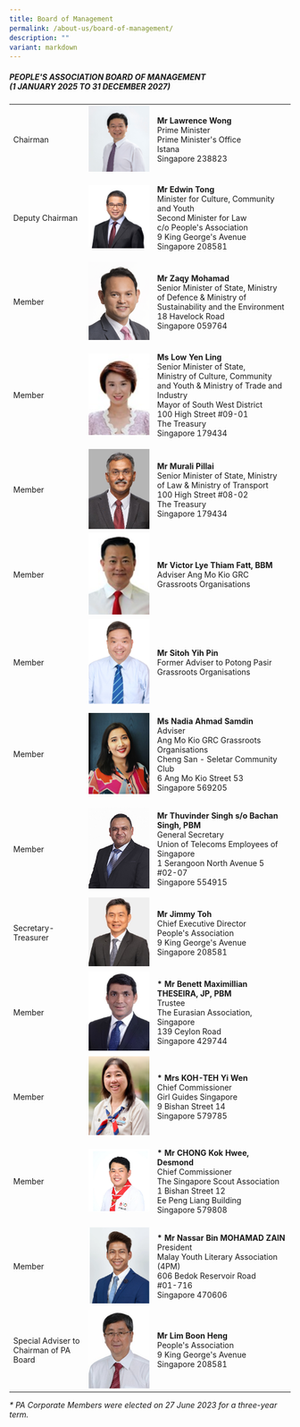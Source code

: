 ```yaml
---
title: Board of Management
permalink: /about-us/board-of-management/
description: ""
variant: markdown
---
```

<h5>PEOPLE'S ASSOCIATION BOARD OF MANAGEMENT <br>(1 JANUARY 2025 TO 31 DECEMBER 2027)</h5>
<p></p>
<table style="width: 100%; table-layout: fixed;">
<colgroup>
<col style="width: 15%">
<col style="width: 15%">
<col style="width: 30%">
</colgroup>
<tbody>
<tr>
<td rowspan="1" colspan="1">
<p>Chairman</p>
</td>
<td rowspan="1" colspan="1">
<div class="isomer-image-wrapper">
<img style="width: 100%" height="auto" width="100%" alt="Lawrence Wong" src="/images/About Us/Board of Management/1__Chairman___Mr_Lawrence_Wong_cropped.jpg">
</div>
</td>
<td rowspan="1" colspan="1">
<p><strong>Mr Lawrence Wong</strong>
<br>Prime Minister
<br>Prime Minister's Office
<br>Istana
<br>Singapore 238823</p>
</td>
</tr>
<tr>
<td rowspan="1" colspan="1">
<p>Deputy Chairman</p>
</td>
<td rowspan="1" colspan="1">
<div class="isomer-image-wrapper">
<img style="width: 100%" height="auto" width="100%" alt="Edwin Tong" src="/images/About Us/Board of Management/2__Deputy_Chairman___Mr_Edwin_Tong_cropped.jpg">
</div>
</td>
<td rowspan="1" colspan="1">
<p><strong>Mr Edwin Tong</strong>
<br>Minister for Culture, Community and Youth
<br>Second Minister for Law
<br>c/o People's Association
<br>9 King George's Avenue
<br>Singapore 208581</p>
</td>
</tr>
<tr>
<td rowspan="1" colspan="1">
<p>Member</p>
</td>
<td rowspan="1" colspan="1">
<div class="isomer-image-wrapper">
<img style="width: 100%" height="auto" width="100%" alt="Zaqy Mohamad" src="/images/About Us/Board of Management/3__SMS_Zaqy_Mohamad.jpg">
</div>
</td>
<td rowspan="1" colspan="1">
<p><strong>Mr Zaqy Mohamad</strong>
<br>Senior Minister of State,
Ministry of Defence &amp; Ministry of Sustainability and the Environment
<br>18 Havelock Road
<br>Singapore 059764</p>
</td>
</tr>
<tr>
<td rowspan="1" colspan="1">
<p>Member</p>
</td>
<td rowspan="1" colspan="1">
<div class="isomer-image-wrapper">
<img style="width: 100%" height="auto" width="100%" alt="" src="/images/About Us/Board of Management/4__Ms_Low_Yen_Ling.jpg">
</div>
</td>
<td rowspan="1" colspan="1">
<p><strong>Ms Low Yen Ling</strong>
<br>Senior Minister of State,
<br>Ministry of Culture, Community and Youth &amp; Ministry of Trade and Industry
<br>Mayor of South West District
<br>100 High Street #09-01
<br>The Treasury
<br>Singapore 179434</p>
</td>
</tr>
<tr>
<td rowspan="1" colspan="1">
<p>Member</p>
</td>
<td rowspan="1" colspan="1">
<div class="isomer-image-wrapper">
<img style="width: 100%" height="auto" width="100%" alt="Murali Pillai" src="/images/About Us/Board of Management/5__Mr_Murali_Pillai.jpg">
</div>
</td>
<td rowspan="1" colspan="1">
<p><strong>Mr Murali Pillai</strong>
<br>Senior Minister of State, Ministry of Law &amp;
Ministry of Transport
<br>100 High Street #08-02
<br>The Treasury
<br>Singapore 179434</p>
</td>
</tr>
<tr>
<td rowspan="1" colspan="1">
<p>Member</p>
</td>
<td rowspan="1" colspan="1">
<div class="isomer-image-wrapper">
<img style="width: 100%" height="auto" width="100%" alt="Victor Lye" src="/images/About Us/Board of Management/6__Mr_Victor_Lye.jpg">
</div>
</td>
<td rowspan="1" colspan="1">
<p><strong>Mr Victor Lye Thiam Fatt, BBM</strong>
<br>Adviser Ang Mo Kio GRC Grassroots Organisations
</p></td>
</tr>
<tr>
<td rowspan="1" colspan="1">
<p>Member</p>
</td>
<td rowspan="1" colspan="1">
<div class="isomer-image-wrapper">
<img style="width: 100%" height="auto" width="100%" alt="Sitoh Yih Pin" src="/images/About Us/Board of Management/7__Mr_Sitoh_Yih_Pin_cropped.png">
</div>
</td>
<td rowspan="1" colspan="1">
<p><strong>Mr Sitoh Yih Pin</strong>
<br>Former Adviser to Potong Pasir Grassroots Organisations
</p></td>
</tr>
<tr>
<td rowspan="1" colspan="1">
<p>Member</p>
</td>
<td rowspan="1" colspan="1">
<div class="isomer-image-wrapper">
<img style="width: 100%" height="auto" width="100%" alt="Nadia Ahmad Samdin" src="/images/About Us/Board of Management/8__Ms_Nadia_Ahmad_Samdin.jpg">
</div>
</td>
<td rowspan="1" colspan="1">
<p><strong>Ms Nadia Ahmad Samdin</strong> 
<br>Adviser
<br>Ang Mo Kio GRC Grassroots Organisations
<br>Cheng San - Seletar Community Club
<br>6 Ang Mo Kio Street 53
<br>Singapore 569205</p>
</td>
</tr>
<tr>
<td rowspan="1" colspan="1">
<p>Member</p>
</td>
<td rowspan="1" colspan="1">
<div class="isomer-image-wrapper">
<img style="width: 100%" height="auto" width="100%" alt="Thuvinder Singh" src="/images/About Us/Board of Management/9__Mr_Thuvinder_Singh.jpg">
</div>
</td>
<td rowspan="1" colspan="1">
<p><strong>Mr Thuvinder Singh s/o Bachan Singh, PBM</strong>
<br>General Secretary
<br>Union of Telecoms Employees of Singapore
<br>1 Serangoon North Avenue 5
<br>#02-07
<br>Singapore 554915</p>
</td>
</tr>
<tr>
<td rowspan="1" colspan="1">
<p>Secretary-Treasurer</p>
</td>
<td rowspan="1" colspan="1">
<div class="isomer-image-wrapper">
<img style="width: 100%" height="auto" width="100%" alt="Jimmy Toh" src="/images/About Us/Board of Management/10__Mr_Jimmy_Toh.jpg">
</div>
</td>
<td rowspan="1" colspan="1">
<p><strong>Mr Jimmy Toh</strong>
<br>Chief Executive Director
<br>People's Association
<br>9 King George's Avenue
<br>Singapore 208581</p>
</td>
</tr>
<tr>
<td rowspan="1" colspan="1">
<p>Member</p>
</td>
<td rowspan="1" colspan="1">
<div class="isomer-image-wrapper">
<img style="width: 100%" height="auto" width="100%" alt="Benett Maximillian Theseira" src="/images/About Us/Board of Management/11__Mr_Benett_Maximillian_Theseira.jpg">
</div>
</td>
<td rowspan="1" colspan="1">
<p><strong>* Mr Benett Maximillian THESEIRA, JP, PBM</strong>
<br>Trustee
<br>The Eurasian Association, Singapore
<br>139 Ceylon Road
<br>Singapore 429744</p>
</td>
</tr>
<tr>
<td rowspan="1" colspan="1">
<p>Member</p>
</td>
<td rowspan="1" colspan="1">
<div class="isomer-image-wrapper">
<img style="width: 100%" height="auto" width="100%" alt="Koh Teh Yi Wen" src="/images/About Us/Board of Management/12__Mrs_Koh_Teh_Yi_Wen.png">
</div>
</td>
<td rowspan="1" colspan="1">
<p><strong>* Mrs KOH-TEH Yi Wen </strong>
<br>Chief Commissioner
<br>Girl Guides Singapore
<br>9 Bishan Street 14
<br>Singapore 579785</p>
</td>
</tr>
<tr>
<td rowspan="1" colspan="1">
<p>Member</p>
</td>
<td rowspan="1" colspan="1">
<div class="isomer-image-wrapper">
<img style="width: 100%" height="auto" width="100%" alt="Desmond Chong" src="/images/About Us/Board of Management/13__Mr_Desmond_Chong.png">
</div>
</td>
<td rowspan="1" colspan="1">
<p><strong>* Mr CHONG Kok Hwee, Desmond</strong>
<br>Chief Commissioner
<br>The Singapore Scout Association
<br>1 Bishan Street 12
<br>Ee Peng Liang Building
<br>Singapore 579808</p>
</td>
</tr>
<tr>
<td rowspan="1" colspan="1">
<p>Member</p>
</td>
<td rowspan="1" colspan="1">
<div class="isomer-image-wrapper">
<img style="width: 100%" height="auto" width="100%" alt="Nassar Mohamad Zain" src="/images/About Us/Board of Management/14__Nassar_Bin_Mohamad_Zain.png">
</div>
</td>
<td rowspan="1" colspan="1">
<p><strong>* Mr Nassar Bin MOHAMAD ZAIN</strong>
<br>President
<br>Malay Youth Literary Association (4PM)
<br>606 Bedok Reservoir Road
<br>#01-716
<br>Singapore 470606</p>
</td>
</tr>
<tr>
<td rowspan="1" colspan="1">
<p>Special Adviser to Chairman of PA Board</p>
</td>
<td rowspan="1" colspan="1">
<div class="isomer-image-wrapper">
<img style="width: 100%" height="auto" width="100%" alt="Lim Boon Heng" src="/images/About Us/Board of Management/15__SA_Mr_Lim_Boon_Heng.jpg">
</div>
</td>
<td rowspan="1" colspan="1">
<p><strong>Mr Lim Boon Heng</strong>
<br>People's Association
<br>9 King George's Avenue
<br>Singapore 208581</p>
</td>
</tr>
</tbody>
</table>
<p></p>
<p><em>* PA Corporate Members were elected on 27 June 2023 for a three-year term.</em>
</p>
<p></p>